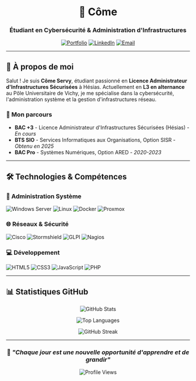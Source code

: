 <div align="center">

# 🚀 Côme

### Étudiant en Cybersécurité & Administration d'Infrastructures

[![Portfolio](https://img.shields.io/badge/Portfolio-Visit%20Live-blue?style=for-the-badge&logo=github)](https://comesr.art)
[![LinkedIn](https://img.shields.io/badge/LinkedIn-Connect-blue?style=for-the-badge&logo=linkedin)](https://linkedin.com/in/comesrv)
[![Email](https://img.shields.io/badge/Email-Contact-red?style=for-the-badge&logo=gmail)](mailto:pm@comesr.art)

---

</div>

## 👋 À propos de moi

Salut ! Je suis **Côme Servy**, étudiant passionné en **Licence Administrateur d'Infrastructures Sécurisées** à Hésias. Actuellement en **L3 en alternance** au Pôle Universitaire de Vichy, je me spécialise dans la cybersécurité, l'administration système et la gestion d'infrastructures réseau.

### 🎯 Mon parcours
- **BAC +3** - Licence Administrateur d'Infrastructures Sécurisées (Hésias) - *En cours*
- **BTS SIO** - Services Informatiques aux Organisations, Option SISR - *Obtenu en 2025*
- **BAC Pro** - Systèmes Numériques, Option ARED - *2020-2023*

---

## 🛠️ Technologies & Compétences

### 🔧 Administration Système
![Windows Server](https://img.shields.io/badge/Windows%20Server-0078D4?style=flat-square&logo=windows&logoColor=white)
![Linux](https://img.shields.io/badge/Linux-FCC624?style=flat-square&logo=linux&logoColor=black)
![Docker](https://img.shields.io/badge/Docker-2496ED?style=flat-square&logo=docker&logoColor=white)
![Proxmox](https://img.shields.io/badge/Proxmox-E57000?style=flat-square&logo=proxmox&logoColor=white)

### 🌐 Réseaux & Sécurité
![Cisco](https://img.shields.io/badge/Cisco-1BA0D7?style=flat-square&logo=cisco&logoColor=white)
![Stormshield](https://img.shields.io/badge/Stormshield-FF6B35?style=flat-square&logo=firewall&logoColor=white)
![GLPI](https://img.shields.io/badge/GLPI-FF6B35?style=flat-square&logo=itil&logoColor=white)
![Nagios](https://img.shields.io/badge/Nagios-FF6B35?style=flat-square&logo=monitoring&logoColor=white)

### 💻 Développement
![HTML5](https://img.shields.io/badge/HTML5-E34F26?style=flat-square&logo=html5&logoColor=white)
![CSS3](https://img.shields.io/badge/CSS3-1572B6?style=flat-square&logo=css3&logoColor=white)
![JavaScript](https://img.shields.io/badge/JavaScript-F7DF1E?style=flat-square&logo=javascript&logoColor=black)
![PHP](https://img.shields.io/badge/PHP-777BB4?style=flat-square&logo=php&logoColor=white)

---

## 📊 Statistiques GitHub

<div align="center">

![GitHub Stats](https://github-readme-stats.vercel.app/api?username=come-sr&show_icons=true&theme=tokyonight&hide_border=true&count_private=true)

![Top Languages](https://github-readme-stats.vercel.app/api/top-langs/?username=come-sr&layout=compact&theme=tokyonight&hide_border=true)

![GitHub Streak](https://github-readme-streak-stats.herokuapp.com/?user=come-sr&theme=tokyonight&hide_border=true)

</div>

---

<div align="center">

### 🌟 *"Chaque jour est une nouvelle opportunité d'apprendre et de grandir"*

![Profile Views](https://komarev.com/ghpvc/?username=come-sr&color=blueviolet&style=flat-square)

</div>
